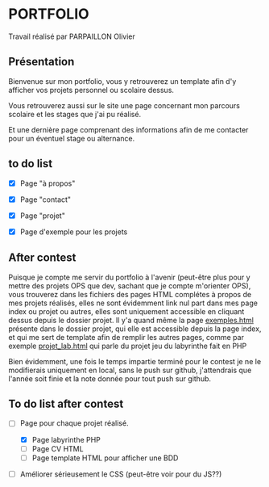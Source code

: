 # PORTFOLIO

Travail réalisé par PARPAILLON Olivier

## Présentation

Bienvenue sur mon portfolio, vous y retrouverez un template afin d'y afficher vos projets personnel ou scolaire dessus.

Vous retrouverez aussi sur le site une page concernant mon parcours scolaire et les stages que j'ai pu réalisé.

Et une dernière page comprenant des informations afin de me contacter pour un éventuel stage ou alternance.

## to do list

- [x] Page "à propos"
- [x] Page "contact"
- [x] Page "projet"
- [x] Page d'exemple pour les projets


## After contest

Puisque je compte me servir du portfolio à l'avenir (peut-être plus pour y mettre des projets OPS que dev, sachant que je compte m'orienter OPS), vous trouverez dans les fichiers des pages HTML complétes à propos de mes projets réalisés, elles ne sont évidemment link nul part dans mes page index ou projet ou autres, elles sont uniquement accessible en cliquant dessus depuis le dossier projet. Il y'a quand même la page [exemples.html](projet/exemple.html) présente dans le dossier projet, qui elle est accessible depuis la page index, et qui me sert de template afin de remplir les autres pages, comme par exemple [projet_lab.html](projet/projet_lab.html) qui parle du projet jeu du labyrinthe fait en PHP

Bien évidemment, une fois le temps impartie terminé pour le contest je ne le modifierais uniquement en local, sans le push sur github, j'attendrais que l'année soit finie et la note donnée pour tout push sur github. 

## To do list after contest

- [ ] Page pour chaque projet réalisé.
    - [x] Page labyrinthe PHP
    - [ ] Page CV HTML
    - [ ] Page template HTML pour afficher une BDD
- [ ] Améliorer sérieusement le CSS (peut-être voir pour du JS??)



